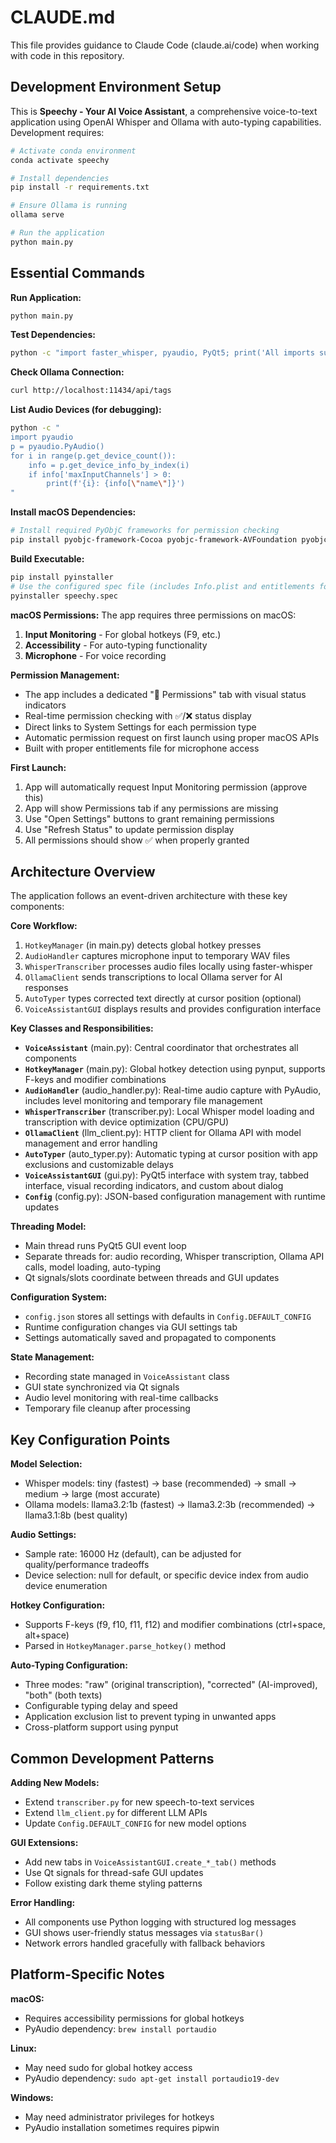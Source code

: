 # CLAUDE.md

This file provides guidance to Claude Code (claude.ai/code) when working with code in this repository.

## Development Environment Setup

This is **Speechy - Your AI Voice Assistant**, a comprehensive voice-to-text application using OpenAI Whisper and Ollama with auto-typing capabilities. Development requires:

```bash
# Activate conda environment
conda activate speechy

# Install dependencies  
pip install -r requirements.txt

# Ensure Ollama is running
ollama serve

# Run the application
python main.py
```

## Essential Commands

**Run Application:**
```bash
python main.py
```

**Test Dependencies:**
```bash
python -c "import faster_whisper, pyaudio, PyQt5; print('All imports successful')"
```

**Check Ollama Connection:**
```bash
curl http://localhost:11434/api/tags
```

**List Audio Devices (for debugging):**
```bash
python -c "
import pyaudio
p = pyaudio.PyAudio()
for i in range(p.get_device_count()):
    info = p.get_device_info_by_index(i)
    if info['maxInputChannels'] > 0:
        print(f'{i}: {info[\"name\"]}')
"
```

**Install macOS Dependencies:**
```bash
# Install required PyObjC frameworks for permission checking
pip install pyobjc-framework-Cocoa pyobjc-framework-AVFoundation pyobjc-framework-Quartz pyobjc-framework-Foundation pyobjc-framework-ApplicationServices
```

**Build Executable:**
```bash
pip install pyinstaller
# Use the configured spec file (includes Info.plist and entitlements for permissions)
pyinstaller speechy.spec
```

**macOS Permissions:**
The app requires three permissions on macOS:
1. **Input Monitoring** - For global hotkeys (F9, etc.)
2. **Accessibility** - For auto-typing functionality  
3. **Microphone** - For voice recording

**Permission Management:**
- The app includes a dedicated "🔐 Permissions" tab with visual status indicators
- Real-time permission checking with ✅/❌ status display
- Direct links to System Settings for each permission type
- Automatic permission request on first launch using proper macOS APIs
- Built with proper entitlements file for microphone access

**First Launch:**
1. App will automatically request Input Monitoring permission (approve this)
2. App will show Permissions tab if any permissions are missing
3. Use "Open Settings" buttons to grant remaining permissions
4. Use "Refresh Status" to update permission display
5. All permissions should show ✅ when properly granted

## Architecture Overview

The application follows an event-driven architecture with these key components:

**Core Workflow:**
1. `HotkeyManager` (in main.py) detects global hotkey presses
2. `AudioHandler` captures microphone input to temporary WAV files
3. `WhisperTranscriber` processes audio files locally using faster-whisper
4. `OllamaClient` sends transcriptions to local Ollama server for AI responses
5. `AutoTyper` types corrected text directly at cursor position (optional)
6. `VoiceAssistantGUI` displays results and provides configuration interface

**Key Classes and Responsibilities:**

- **`VoiceAssistant`** (main.py): Central coordinator that orchestrates all components
- **`HotkeyManager`** (main.py): Global hotkey detection using pynput, supports F-keys and modifier combinations
- **`AudioHandler`** (audio_handler.py): Real-time audio capture with PyAudio, includes level monitoring and temporary file management
- **`WhisperTranscriber`** (transcriber.py): Local Whisper model loading and transcription with device optimization (CPU/GPU)
- **`OllamaClient`** (llm_client.py): HTTP client for Ollama API with model management and error handling
- **`AutoTyper`** (auto_typer.py): Automatic typing at cursor position with app exclusions and customizable delays
- **`VoiceAssistantGUI`** (gui.py): PyQt5 interface with system tray, tabbed interface, visual recording indicators, and custom about dialog
- **`Config`** (config.py): JSON-based configuration management with runtime updates

**Threading Model:**
- Main thread runs PyQt5 GUI event loop
- Separate threads for: audio recording, Whisper transcription, Ollama API calls, model loading, auto-typing
- Qt signals/slots coordinate between threads and GUI updates

**Configuration System:**
- `config.json` stores all settings with defaults in `Config.DEFAULT_CONFIG`
- Runtime configuration changes via GUI settings tab
- Settings automatically saved and propagated to components

**State Management:**
- Recording state managed in `VoiceAssistant` class
- GUI state synchronized via Qt signals
- Audio level monitoring with real-time callbacks
- Temporary file cleanup after processing

## Key Configuration Points

**Model Selection:**
- Whisper models: tiny (fastest) → base (recommended) → small → medium → large (most accurate)
- Ollama models: llama3.2:1b (fastest) → llama3.2:3b (recommended) → llama3.1:8b (best quality)

**Audio Settings:**
- Sample rate: 16000 Hz (default), can be adjusted for quality/performance tradeoffs
- Device selection: null for default, or specific device index from audio device enumeration

**Hotkey Configuration:**
- Supports F-keys (f9, f10, f11, f12) and modifier combinations (ctrl+space, alt+space)
- Parsed in `HotkeyManager.parse_hotkey()` method

**Auto-Typing Configuration:**
- Three modes: "raw" (original transcription), "corrected" (AI-improved), "both" (both texts)
- Configurable typing delay and speed
- Application exclusion list to prevent typing in unwanted apps
- Cross-platform support using pynput

## Common Development Patterns

**Adding New Models:**
- Extend `transcriber.py` for new speech-to-text services
- Extend `llm_client.py` for different LLM APIs
- Update `Config.DEFAULT_CONFIG` for new model options

**GUI Extensions:**
- Add new tabs in `VoiceAssistantGUI.create_*_tab()` methods
- Use Qt signals for thread-safe GUI updates
- Follow existing dark theme styling patterns

**Error Handling:**
- All components use Python logging with structured log messages
- GUI shows user-friendly status messages via `statusBar()`
- Network errors handled gracefully with fallback behaviors

## Platform-Specific Notes

**macOS:**
- Requires accessibility permissions for global hotkeys
- PyAudio dependency: `brew install portaudio`

**Linux:**
- May need sudo for global hotkey access
- PyAudio dependency: `sudo apt-get install portaudio19-dev`

**Windows:**
- May need administrator privileges for hotkeys
- PyAudio installation sometimes requires pipwin